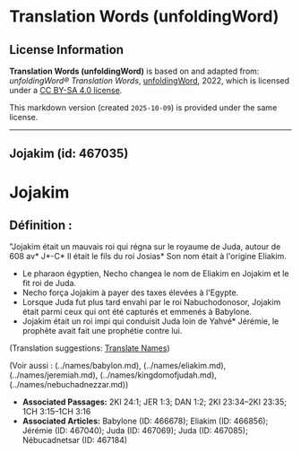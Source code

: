 # Translation Words (unfoldingWord)

## License Information

**Translation Words (unfoldingWord)** is based on and adapted from: _unfoldingWord® Translation Words_, [unfoldingWord](https://unfoldingword.org/utw), 2022, which is licensed under a [CC BY-SA 4.0 license](https://creativecommons.org/licenses/by-sa/4.0/legalcode.en).

This markdown version (created `2025-10-09`) is provided under the same license.



--------------------------------

## Jojakim (id: 467035)

Jojakim
=======

Définition :
------------

"Jojakim était un mauvais roi qui régna sur le royaume de Juda, autour de 608 av\* J*\-C* Il était le fils du roi Josias\* Son nom était à l'origine Eliakim.

* Le pharaon égyptien, Necho changea le nom de Eliakim en Jojakim et le fit roi de Juda.
* Necho força Jojakim à payer des taxes élevées à l'Egypte.
* Lorsque Juda fut plus tard envahi par le roi Nabuchodonosor, Jojakim était parmi ceux qui ont été capturés et emmenés à Babylone.
* Jojakim était un roi impi qui conduisit Juda loin de Yahvé\* Jérémie, le prophète avait fait une prophétie contre lui.

(Translation suggestions: [Translate Names](rc://en/ta/man/translate/translate-names))

(Voir aussi : (../names/babylon.md), (../names/eliakim.md), (../names/jeremiah.md), (../names/kingdomofjudah.md), (../names/nebuchadnezzar.md))

* **Associated Passages:** 2KI 24:1; JER 1:3; DAN 1:2; 2KI 23:34–2KI 23:35; 1CH 3:15–1CH 3:16
* **Associated Articles:** Babylone (ID: 466678); Eliakim (ID: 466856); Jérémie (ID: 467040); Juda (ID: 467069); Juda (ID: 467085); Nébucadnetsar (ID: 467184)


